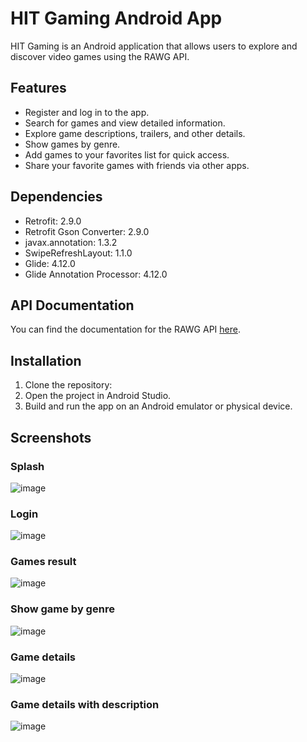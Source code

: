 # HIT Gaming Android App

HIT Gaming is an Android application that allows users to explore and discover video games using the RAWG API.

## Features

- Register and log in to the app.
- Search for games and view detailed information.
- Explore game descriptions, trailers, and other details.
- Show games by genre.
- Add games to your favorites list for quick access.
- Share your favorite games with friends via other apps.



## Dependencies

- Retrofit: 2.9.0
- Retrofit Gson Converter: 2.9.0
- javax.annotation: 1.3.2
- SwipeRefreshLayout: 1.1.0
- Glide: 4.12.0
- Glide Annotation Processor: 4.12.0

## API Documentation

You can find the documentation for the RAWG API [here](https://rawg.io/apidocs).

## Installation

1. Clone the repository:
2. Open the project in Android Studio.
3. Build and run the app on an Android emulator or physical device.

## Screenshots
### Splash 
![image](https://github.com/srjuchenko/HITGaming/assets/76474133/1c65204a-1b2b-4e13-b923-dd70ea68b9bb)

### Login 
![image](https://github.com/srjuchenko/HITGaming/assets/76474133/02b8f6a7-8554-46fc-bd79-3427b26aebfc)

### Games result 
![image](https://github.com/srjuchenko/HITGaming/assets/76474133/2bd08b1d-2b7f-4529-8c76-0bc09681a6bf)

### Show game by genre
![image](https://github.com/srjuchenko/HITGaming/assets/76474133/f4249f21-4215-43f7-b0de-85d9a080a62d)

### Game details
![image](https://github.com/srjuchenko/HITGaming/assets/76474133/e886339d-458a-4eea-ab63-bdae52945f28)

### Game details with description
![image](https://github.com/srjuchenko/HITGaming/assets/76474133/e0705a1a-a050-4c3f-b770-0ead9a3fbcc4)




